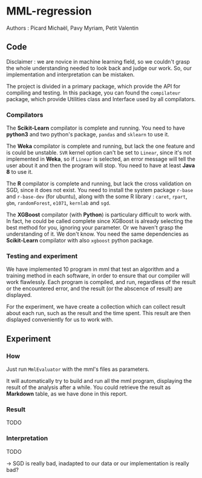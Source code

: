 # MML-regression

Authors : Picard Michaël, Pavy Myriam, Petit Valentin

## Code

Disclaimer : we are novice in machine learning field, so we couldn't grasp the whole understanding needed to look back and judge our work. So, our implementation and interpretation can be mistaken.

The project is divided in a primary package, which provide the API for compiling and testing. In this package, you can found the `compilateur` package, which provide Utilities class and Interface used by all compilators.

### Compilators
The **Scikit-Learn** compilator is complete and running. You need to have **python3** and two python's package, `pandas` and `sklearn` to use it.

The **Weka** compilator is complete and running, but lack the one feature and is could be unstable. `SVR` kernel option can't be set to `Linear`, since it's not implemented in **Weka**, so if `Linear` is selected, an error message will tell the user about it and then the program will stop. You need to have at least **Java 8** to use it.

The **R** compilator is complete and running, but lack the cross validation on SGD, since it does not exist. You need to install the system package `r-base` and `r-base-dev` (for ubuntu), along with the some R library : `caret`, `rpart`, `gbm`, `randomForest`, `e1071`, `kernlab` and `sgd`.

The **XGBoost** compilator (with **Python**) is particulary difficult to work with. In fact, he could be called complete since XGBoost is already selecting the best method for you, ignoring your parameter. Or we haven't grasp the understanding of it. We don't know. You need the same dependencies as **Scikit-Learn** compilator with also `xgboost` python package.

### Testing and experiment

We have implemented 10 program in mml that test an algorithm and a training method in each software, in order to ensure that our compiler will work flawlessly.
Each program is compiled, and run, regardless of the result or the encountered error, and the result (or the abscence of result) are displayed.

For the experiment, we have create a collection which can collect result about each run, such as the result and the time spent. This result are then displayed conveniently for us to work with.

## Experiment
### How
Just run `MmlEvaluator` with the mml's files as parameters.

It will automatically try to build and run all the mml program, displaying the result of the analysis after a while. You could retrieve the result as **Markdown** table, as we have done in this report.

### Result

TODO

### Interpretation

TODO

-> SGD is really bad, inadapted to our data or our implementation is really bad?